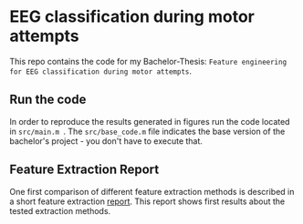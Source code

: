 # EEG classification during motor attempts
This repo contains the code for my Bachelor-Thesis: `Feature engineering for EEG classification during motor attempts`.

## Run the code
In order to reproduce the results generated in figures run the code located in `src/main.m `. The `src/base_code.m` file indicates the base version of the bachelor's project - you don't have to execute that.

## Feature Extraction Report
One first comparison of different feature extraction methods is described in a short feature extraction [report](https://github.com/phil3pi/eeg-classification-during-motor-attempts/tree/main/docs/feature-extraction-report/feature_extraction_report.pdf). This report shows first results about the tested extraction methods.
